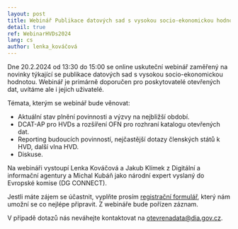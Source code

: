 ```yaml
---
layout: post
title: Webinář Publikace datových sad s vysokou socio-ekonomickou hodnotou
detail: true
ref: WebinarHVDs2024
lang: cs
author: lenka_kováčová
---
```


Dne 20.2.2024 od 13:30 do 15:00 se online uskuteční webinář zaměřený na novinky týkající se publikace datových sad s vysokou socio-ekonomickou hodnotou.
Webinář je primárně doporučen pro poskytovatelé otevřených dat, uvítáme ale i jejich uživatelé.  
<!--more-->

Témata, kterým se webinář bude věnovat:
- Aktuální stav plnění povinnosti a výzvy na nejbližší období.
- DCAT-AP pro HVDs a rozšíření OFN pro rozhraní katalogu otevřených dat.
- Reporting budoucích povinností, nejčastější dotazy členských států k HVD, další vlna HVD.
- Diskuse.
  
Na webináři vystoupí Lenka Kováčová a Jakub Klímek z Digitální a informační agentury a Michal Kubáň jako národní expert vyslaný do Evropské komise (DG CONNECT).

Jestli máte zájem se účastnit, vyplňte prosím [registrační formulář](https://forms.office.com/e/u3wnq11izn), který nám umožní se co nejlépe připravit. Z webináře bude pořízen záznam.

V případě dotazů nás neváhejte kontaktovat na [otevrenadata@dia.gov.cz](mailto:otevrenadata@dia.gov.cz).
